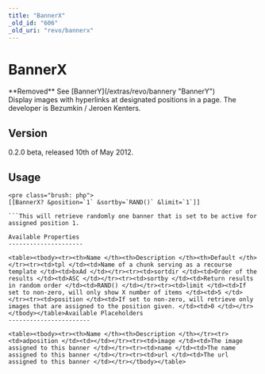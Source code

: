 ```yaml
---
title: "BannerX"
_old_id: "606"
_old_uri: "revo/bannerx"
---
```


BannerX 
========

<div class="note">**Removed**  
See [BannerY](/extras/revo/bannery "BannerY")</div>Display images with hyperlinks at designated positions in a page. The developer is Bezumkin / Jeroen Kenters.

Version 
--------

0.2.0 beta, released 10th of May 2012.

Usage 
------

```
<pre class="brush: php">
[[BannerX? &position=`1` &sortby=`RAND()` &limit=`1`]]

```This will retrieve randomly one banner that is set to be active for assigned position 1.

Available Properties 
---------------------

<table><tbody><tr><th>Name </th><th>Description </th><th>Default </th></tr><tr><td>tpl </td><td>Name of a chunk serving as a recourse template </td><td>bxAd </td></tr><tr><td>sortdir </td><td>Order of the results </td><td>ASC </td></tr><tr><td>sortby </td><td>Return results in random order </td><td>RAND() </td></tr><tr><td>limit </td><td>If set to non-zero, will only show X number of items </td><td>5 </td></tr><tr><td>position </td><td>If set to non-zero, will retrieve only images that are assigned to the position given. </td><td>0 </td></tr></tbody></table>Available Placeholders 
-----------------------

<table><tbody><tr><th>Name </th><th>Description </th></tr><tr><td>adposition </td><td></td></tr><tr><td>image </td><td>The image assigned to this banner </td></tr><tr><td>name </td><td>The name assigned to this banner </td></tr><tr><td>url </td><td>The url assigned to this banner </td></tr></tbody></table>